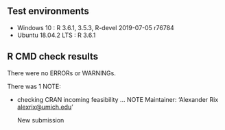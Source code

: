 ## Test environments
* Windows 10 : R 3.6.1, 3.5.3, R-devel 2019-07-05 r76784
* Ubuntu 18.04.2 LTS : R 3.6.1

## R CMD check results
There were no ERRORs or WARNINGs.

There was 1 NOTE:
* checking CRAN incoming feasibility ... NOTE
  Maintainer: ‘Alexander Rix <alexrix@umich.edu>’

  New submission
